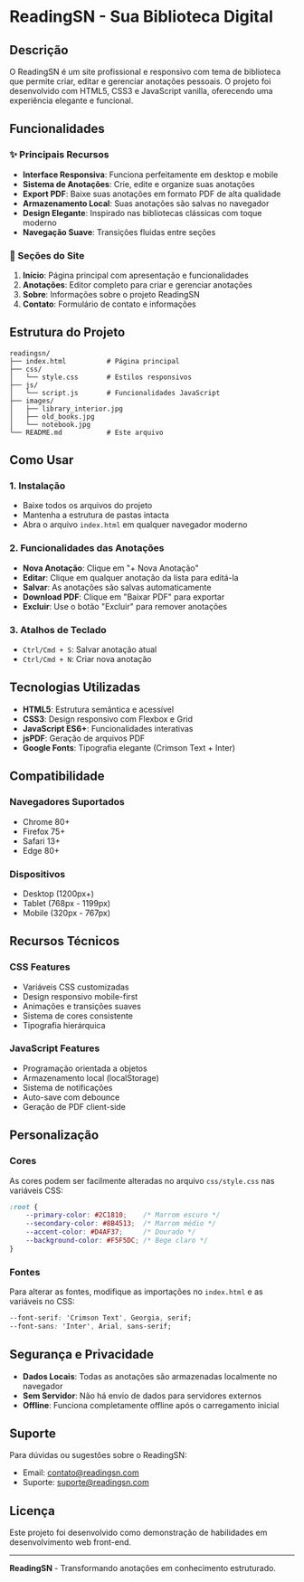 # ReadingSN - Sua Biblioteca Digital

## Descrição

O ReadingSN é um site profissional e responsivo com tema de biblioteca que permite criar, editar e gerenciar anotações pessoais. O projeto foi desenvolvido com HTML5, CSS3 e JavaScript vanilla, oferecendo uma experiência elegante e funcional.

## Funcionalidades

### ✨ Principais Recursos
- **Interface Responsiva**: Funciona perfeitamente em desktop e mobile
- **Sistema de Anotações**: Crie, edite e organize suas anotações
- **Export PDF**: Baixe suas anotações em formato PDF de alta qualidade
- **Armazenamento Local**: Suas anotações são salvas no navegador
- **Design Elegante**: Inspirado nas bibliotecas clássicas com toque moderno
- **Navegação Suave**: Transições fluidas entre seções

### 📱 Seções do Site
1. **Início**: Página principal com apresentação e funcionalidades
2. **Anotações**: Editor completo para criar e gerenciar anotações
3. **Sobre**: Informações sobre o projeto ReadingSN
4. **Contato**: Formulário de contato e informações

## Estrutura do Projeto

```
readingsn/
├── index.html          # Página principal
├── css/
│   └── style.css       # Estilos responsivos
├── js/
│   └── script.js       # Funcionalidades JavaScript
├── images/
│   ├── library_interior.jpg
│   ├── old_books.jpg
│   └── notebook.jpg
└── README.md           # Este arquivo
```

## Como Usar

### 1. Instalação
- Baixe todos os arquivos do projeto
- Mantenha a estrutura de pastas intacta
- Abra o arquivo `index.html` em qualquer navegador moderno

### 2. Funcionalidades das Anotações
- **Nova Anotação**: Clique em "+ Nova Anotação"
- **Editar**: Clique em qualquer anotação da lista para editá-la
- **Salvar**: As anotações são salvas automaticamente
- **Download PDF**: Clique em "Baixar PDF" para exportar
- **Excluir**: Use o botão "Excluir" para remover anotações

### 3. Atalhos de Teclado
- `Ctrl/Cmd + S`: Salvar anotação atual
- `Ctrl/Cmd + N`: Criar nova anotação

## Tecnologias Utilizadas

- **HTML5**: Estrutura semântica e acessível
- **CSS3**: Design responsivo com Flexbox e Grid
- **JavaScript ES6+**: Funcionalidades interativas
- **jsPDF**: Geração de arquivos PDF
- **Google Fonts**: Tipografia elegante (Crimson Text + Inter)

## Compatibilidade

### Navegadores Suportados
- Chrome 80+
- Firefox 75+
- Safari 13+
- Edge 80+

### Dispositivos
- Desktop (1200px+)
- Tablet (768px - 1199px)
- Mobile (320px - 767px)

## Recursos Técnicos

### CSS Features
- Variáveis CSS customizadas
- Design responsivo mobile-first
- Animações e transições suaves
- Sistema de cores consistente
- Tipografia hierárquica

### JavaScript Features
- Programação orientada a objetos
- Armazenamento local (localStorage)
- Sistema de notificações
- Auto-save com debounce
- Geração de PDF client-side

## Personalização

### Cores
As cores podem ser facilmente alteradas no arquivo `css/style.css` nas variáveis CSS:

```css
:root {
    --primary-color: #2C1810;    /* Marrom escuro */
    --secondary-color: #8B4513;  /* Marrom médio */
    --accent-color: #D4AF37;     /* Dourado */
    --background-color: #F5F5DC; /* Bege claro */
}
```

### Fontes
Para alterar as fontes, modifique as importações no `index.html` e as variáveis no CSS:

```css
--font-serif: 'Crimson Text', Georgia, serif;
--font-sans: 'Inter', Arial, sans-serif;
```

## Segurança e Privacidade

- **Dados Locais**: Todas as anotações são armazenadas localmente no navegador
- **Sem Servidor**: Não há envio de dados para servidores externos
- **Offline**: Funciona completamente offline após o carregamento inicial

## Suporte

Para dúvidas ou sugestões sobre o ReadingSN:
- Email: contato@readingsn.com
- Suporte: suporte@readingsn.com

## Licença

Este projeto foi desenvolvido como demonstração de habilidades em desenvolvimento web front-end.

---

**ReadingSN** - Transformando anotações em conhecimento estruturado.

